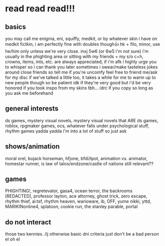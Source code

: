# read read read!!! 

## basics
you may call me enigma, eni, squiffy, medkit, or by whatever skin i have on 
medkit fictkin, i am perfectly fine with doubles though👍
hk + filo, minor, use he/him only unless we're very close. inxj 5w6 (or 6w5 i'm not sure)
i'm usually in the phighting area or sitting with my friends + my s/o
c+h, crowns, items, ints, etc. are always appreciated, if i'm afk i highly urge you to whisper so i can thank you later
sometimes i swear/make tasteless jokes around close friends so tell me if you're uncomfy
feel free to friend me/ask for my disc if we've talked a little too, it takes a while for me to warm up to new people though so be patient
idk if they're very good but i'd be very honored if you took inspo from my skins tbh... idrc if you copy so long as you ask me beforehand

## general interests
ds games, mystery visual novels, mystery visual novels that ARE ds games, roblox, rpgmaker games, ocs, whatever falls under psychological stuff, rhythm games yadda yadda i'm into a lot of stuff so just ask

## shows/animation
moral orel, bojack horseman, hfjone, bfdi/tpot, animation vs. animator, homestar runner, is law of talos/endzone/castle of nations still relevant??

## games
PHIGHTING!, regretevator, gasa4, ocean terror, the backrooms [REDACTED], professor layton, ace attorney, ghost trick, zero escape, rhythm thief, ai:tsf, rhythm heaven, warioware, ib, OFF, yume nikki, yttd, MARIKINonline4, splatoon, cookie run, the stanley parable, portal

## do not interact
those two kennies. /ij
otherwise basic dni criteria just don't be a bad person el oh el
